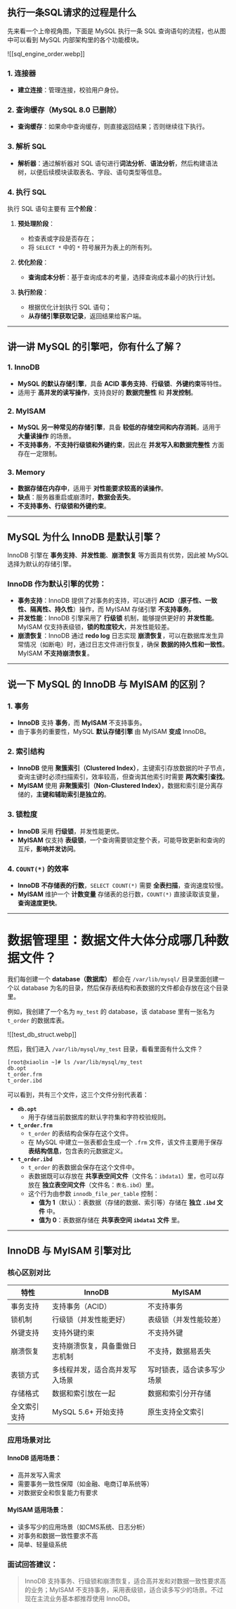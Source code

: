 ## 执行一条SQL请求的过程是什么
先来看一个上帝视角图，下面是 MySQL 执行一条 SQL 查询语句的流程，也从图中可以看到 MySQL 内部架构里的各个功能模块。

![[sql_engine_order.webp]]

### **1. 连接器**
- **建立连接**：管理连接，校验用户身份。

### **2. 查询缓存**（MySQL 8.0 已删除）
- **查询缓存**：如果命中查询缓存，则直接返回结果；否则继续往下执行。

### **3. 解析 SQL**
- **解析器**：通过解析器对 SQL 语句进行**词法分析**、**语法分析**，然后构建语法树，以便后续模块读取表名、字段、语句类型等信息。

### **4. 执行 SQL**
执行 SQL 语句主要有 **三个阶段**：

1. **预处理阶段**：
   - 检查表或字段是否存在；
   - 将 `SELECT *` 中的 `*` 符号展开为表上的所有列。

2. **优化阶段**：
   - **查询成本分析**：基于查询成本的考量，选择查询成本最小的执行计划。

3. **执行阶段**：
   - 根据优化计划执行 SQL 语句；
   - **从存储引擎获取记录**，返回结果给客户端。


---


## 讲一讲 MySQL 的引擎吧，你有什么了解？

### **1. InnoDB**
- **MySQL 的默认存储引擎**，具备 **ACID 事务支持**、**行级锁**、**外键约束**等特性。
- 适用于 **高并发的读写操作**，支持良好的 **数据完整性** 和 **并发控制**。

### **2. MyISAM**
- **MySQL 另一种常见的存储引擎**，具备 **较低的存储空间和内存消耗**，适用于 **大量读操作** 的场景。
- **不支持事务**，**不支持行级锁和外键约束**，因此在 **并发写入和数据完整性** 方面存在一定限制。

### **3. Memory**
- **数据存储在内存中**，适用于 **对性能要求较高的读操作**。
- **缺点**：服务器重启或崩溃时，**数据会丢失**。
- **不支持事务、行级锁和外键约束**。


---

## MySQL 为什么 InnoDB 是默认引擎？

InnoDB 引擎在 **事务支持**、**并发性能**、**崩溃恢复** 等方面具有优势，因此被 MySQL 选择为默认的存储引擎。

### **InnoDB 作为默认引擎的优势：**
- **事务支持**：InnoDB 提供了对事务的支持，可以进行 **ACID**（**原子性、一致性、隔离性、持久性**）操作，而 MyISAM 存储引擎 **不支持事务**。
- **并发性能**：InnoDB 引擎采用了 **行级锁** 机制，能够提供更好的 **并发性能**。MyISAM 仅支持表级锁，**锁的粒度较大**，并发性能较差。
- **崩溃恢复**：InnoDB 通过 **redo log** 日志实现 **崩溃恢复**，可以在数据库发生异常情况（如断电）时，通过日志文件进行恢复，确保 **数据的持久性和一致性**。MyISAM **不支持崩溃恢复**。

---

## 说一下 MySQL 的 InnoDB 与 MyISAM 的区别？

### **1. 事务**
- **InnoDB** 支持 **事务**，而 **MyISAM** 不支持事务。
- 由于事务的重要性，MySQL **默认存储引擎** 由 MyISAM **变成** InnoDB。

### **2. 索引结构**
- **InnoDB** 使用 **聚簇索引（Clustered Index）**，主键索引存放数据的叶子节点，查询主键时必须扫描索引，效率较高，但查询其他索引时需要 **两次索引查找**。
- **MyISAM** 使用 **非聚簇索引（Non-Clustered Index）**，数据和索引是分离存储的，**主键和辅助索引是独立的**。

### **3. 锁粒度**
- **InnoDB** 采用 **行级锁**，并发性能更优。
- **MyISAM** 仅支持 **表级锁**，一个查询需要锁定整个表，可能导致更新和查询的互斥，**影响并发访问**。

### **4. `COUNT(*)` 的效率**
- **InnoDB** **不存储表的行数**，`SELECT COUNT(*)` 需要 **全表扫描**，查询速度较慢。
- **MyISAM** 维护一个 **计数变量** 存储表的总行数，`COUNT(*)` 直接读取该变量，**查询速度更快**。


---


# 数据管理里：数据文件大体分成哪几种数据文件？

我们每创建一个 **database（数据库）** 都会在 `/var/lib/mysql/` 目录里面创建一个以 database 为名的目录，然后保存表结构和表数据的文件都会存放在这个目录里。

例如，我创建了一个名为 `my_test` 的 database，该 database 里有一张名为 `t_order` 的数据库表。

![[test_db_struct.webp]]

然后，我们进入 `/var/lib/mysql/my_test` 目录，看看里面有什么文件？

``` shell
[root@xiaolin ~]# ls /var/lib/mysql/my_test
db.opt
t_order.frm
t_order.ibd
```


可以看到，共有三个文件，这三个文件分别代表着：

- **`db.opt`**
    - 用于存储当前数据库的默认字符集和字符校验规则。
- **`t_order.frm`**
    - `t_order` 的表结构会保存在这个文件。
    - 在 MySQL 中建立一张表都会生成一个 `.frm` 文件，该文件主要用于保存 **表结构信息**，包含表的元数据定义。
- **`t_order.ibd`**
    - `t_order` 的表数据会保存在这个文件中。
    - 表数据既可以存放在 **共享表空间文件**（文件名：`ibdata1`）里，也可以存放在 **独立表空间文件**（文件名：`表名.ibd`）里。
    - 这个行为由参数 `innodb_file_per_table` 控制：
        - **值为 1**（默认）：表数据（存储的数据、索引等）存储在 **独立 `.ibd` 文件** 中。
        - **值为 0**：表数据存储在 **共享表空间 `ibdata1` 文件** 里。


---


## InnoDB 与 MyISAM 引擎对比

### 核心区别对比

|特性|InnoDB|MyISAM|
|---|---|---|
|事务支持|支持事务（ACID）|不支持事务|
|锁机制|行级锁（并发性能更好）|表级锁（并发性能较差）|
|外键支持|支持外键约束|不支持外键|
|崩溃恢复|支持崩溃恢复，具备重做日志机制|不支持，数据易丢失|
|表锁方式|多线程并发，适合高并发写入场景|写时锁表，适合读多写少场景|
|存储格式|数据和索引放在一起|数据和索引分开存储|
|全文索引支持|MySQL 5.6+ 开始支持|原生支持全文索引|

### 应用场景对比

#### InnoDB 适用场景：
- 高并发写入需求
- 需要事务一致性保障（如金融、电商订单系统等）
- 对数据安全和恢复能力有要求

#### MyISAM 适用场景：
- 读多写少的应用场景（如CMS系统、日志分析）
- 对事务和数据一致性要求不高
- 简单、轻量级系统

### 面试回答建议：

> InnoDB 支持事务、行级锁和崩溃恢复，适合高并发和对数据一致性要求高的业务；MyISAM 不支持事务，采用表级锁，适合读多写少的场景。不过现在主流业务基本都推荐使用 InnoDB。